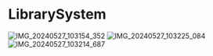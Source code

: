 # LibrarySystem
![IMG_20240527_103154_352](https://github.com/princesslight/LibrarySystem/assets/170443070/1fad45d6-0736-48ed-9da3-ce591beaa545)
![IMG_20240527_103225_084](https://github.com/princesslight/LibrarySystem/assets/170443070/cd14f3b4-830d-4fed-a271-355127abc230)
![IMG_20240527_103214_687](https://github.com/princesslight/LibrarySystem/assets/170443070/25cb74cd-6eaa-4206-a238-857e32ec38c4)
